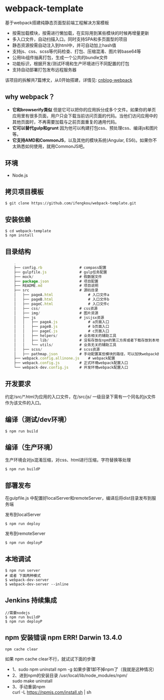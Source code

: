 # webpack-template #
基于webpack搭建纯静态页面型前端工程解决方案模板

- 按需加载模块，按需进行懒加载，在实际用到某些模块的时候再增量更新
- 多入口文件，自动扫描入口。同时支持SPA和多页面型的项目
- 静态资源按需自动注入到html中，并可自动加上hash值
- 支持js、css、scss等代码检查、打包、压缩混淆、图片转base64等
- 公用lib组件抽离打包，生成一个公共的bundle文件
- 功能标识，根据开发/测试环境和生产环境进行不同配置的打包
- 支持自动部署打包发布远程服务器

该项目的拆解共7篇博文，从0开始搭建，详情见: [cnblog-webpack](http://www.cnblogs.com/sloong/tag/webpack/)

## why webpack？ ##

- **它和browserify类似** 但是它可以把你的应用拆分成多个文件。如果你的单页应用里有很多页面，用户只会下载当前访问页面的代码。当他们访问应用中的其他页面时，不再需要加载与之前页面重复的通用代码。
- **它可以替代gulp和grunt** 因为他可以构建打包css、预处理css、编译js和图片等。
- **它支持AMD和CommonJS**，以及其他的模块系统(Angular, ES6)。如果你不太熟悉如何使用，就用CommonJS吧。


## 环境 ##

- Node.js

## 拷贝项目模板 ##

    $ git clone https://github.com/ifengkou/webpack-template.git

## 安装依赖 ##

    $ cd webpack-template
	$ npm install

## 目录结构 ##

``` js
    .
    ├── config.rb                 # compass配置
    ├── gulpfile.js               # gulp任务配置
    ├── mock/                     # 假数据文件
    ├── package.json              # 项目配置
    ├── README.md                 # 项目说明
    ├── src                       # 源码目录
    │   ├── pageA.html                # 入口文件a
    │   ├── pageB.html                # 入口文件b
    │   ├── pageC.html                # 入口文件c
    │   ├── css/                  # css资源
    │   ├── img/                  # 图片资源
    │   ├── js                    # js&jsx资源
    │   │   ├── pageA.js              # a页面入口
    │   │   ├── pageB.js              # b页面入口
    │   │   ├── pageC.js              # c页面入口
    │   │   ├── helpers/          # 业务相关的辅助工具
    │   │   ├── lib/              # 没有存放在npm的第三方库或者下载存放到本地的基础库，如jQuery、Zepto、React等
    │   │   └── utils/            # 业务无关的辅助工具
    │   ├── scss/                 # scss资源
    │   ├── pathmap.json          # 手动配置某些模块的路径，可以加快webpack的编译速度
    ├── webpack.config.allinone.js    # webpack配置
    ├── webpack.config.js         # 正式环境webpack配置入口
    └── webpack-dev.config.js     # 开发环境webpack配置入口
```

## 开发要求 ##

约定/src/*.html为应用的入口文件，在/src/js/ 一级目录下需有一个同名的js文件作为该文件的入口。

## 编译（测试/dev环境） ##

    $ npm run build

## 编译（生产环境） ##

生产环境会对js混淆压缩，对css、html进行压缩，字符替换等处理

    $ npm run buildP

## 部署发布 ##

在gulpfile.js 中配置好localServer和remoteServer，编译后将dist目录发布到服务端

发布到localServer

    $ npm run deploy

发布到remoteServer

    $ npm run deployP

## 本地调试 ##

    $ npm run server
    # 或者 下面两种模式
    $ webpack-dev-server
    $ webpack-dev-server --inline

## Jenkins 持续集成 ##

    //需要nodejs
    $ npm run buildP
    $ npm run deployP

## npm 安装错误 npm ERR! Darwin 13.4.0 ##

	npm cache clear
	
如果 npm cache clear不行，就试试下面的步骤

- 1、sudo npm uninstall npm -g 
	如果步骤1卸不掉npm了（我就是这种情况）
- 2、进到npm的安装目录 /usr/local/lib/node_modules/npm/   
	sudo make uninstall
- 3、手动重装npm  
	curl -L https://npmjs.com/install.sh | sh
